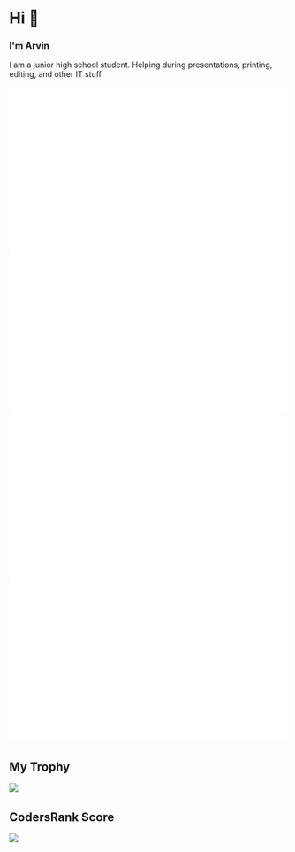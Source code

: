 # Hi 👋
### I'm Arvin
I am a junior high school student. Helping during presentations, printing, editing, and other IT stuff

![](https://raw.githubusercontent.com/ARVIN3108/github-stats/master/generated/overview.svg#gh-dark-mode-only)
![](https://raw.githubusercontent.com/ARVIN3108/github-stats/master/generated/overview.svg#gh-light-mode-only)
![](https://raw.githubusercontent.com/ARVIN3108/github-stats/master/generated/languages.svg#gh-dark-mode-only)
![](https://raw.githubusercontent.com/ARVIN3108/github-stats/master/generated/languages.svg#gh-light-mode-only)

## My Trophy
![](https://github-profile-trophy.vercel.app/?username=arvin3108&theme=discord)

## CodersRank Score
[![](https://cr-ss-service.azurewebsites.net/api/ScreenShot?widget=summary&username=arvin3108)](https://profile.codersrank.io/user/arvin3108)
